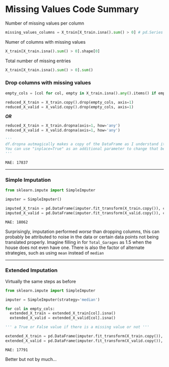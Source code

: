# Missing Values Code Summary

Number of missing values per column

```python
missing_values_columns = X_train[X_train.isna().sum() > 0] # pd.Series
```

Numer of columns with missing values

```python
X_train[X_train.isna().sum() > 0].shape[0]
```

Total number of missing entries

```python
X_train[X_train.isna().sum() > 0].sum()
```

### Drop columns with missing values

```python
empty_cols = [col for col, empty in X_train.isna().any().items() if empty]

reduced_X_train = X_train.copy().drop(empty_cols, axis=1)
reduced_X_valid = X_valid.copy().drop(empty_cols, axis=1)
```

_**OR**_

```python
reduced_X_train = X_train.dropna(axis=1, how='any')
reduced_X_valid = X_valid.dropna(axis=1, how='any')

'''
df.dropna autmagically makes a copy of the DataFrame as I understand it.
You can use "inplace=True" as an additional parameter to change that behaviour
'''
```

`MAE: 17837`

---

### Simple Imputation

```python
from sklearn.impute import SimpleImputer

imputer = SimpleImputer()

imputed_X_train = pd.DataFrame(imputer.fit_transform(X_train.copy()), columns=X_train.copy().columns)
imputed_X_valid = pd.DataFrame(imputer.fit_transform(X_valid.copy()), columns=X_valid.copy().columns)
```

`MAE: 18062`

Surprisingly, imputation performed _worse_ than dropping columns, this can probably be attributed to noise in the data or certain data points not being translated properly. Imagine filling in for `Total_Garages` as 1.5 when the house does not even have one.
There is also the factor of alternate strategies, such as using `mean` instead of `median`

---

### Extended Imputation

Virtually the same steps as before

```python
from sklearn.impute import SimpleImputer

imputer = SimpleImputer(strategy='median')

for col in empty_cols:
  extended_X_train = extended_X_train[col].isna()
  extended_X_valid = extended_X_valid[col].isna()

''' a True or False value if there is a missing value or not '''

extended_X_train = pd.DataFrame(imputer.fit_transform(X_train.copy()), columns=X_train.columns.copy())
extended_X_valid = pd.DataFrame(imputer.fit_transform(X_valid.copy()), columns=X_valid.columns.copy())
```

`MAE: 17791`

Better but not by much...
